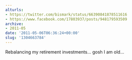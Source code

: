 ```yaml
---
alturls:
- https://twitter.com/bismark/status/66390841878511616
- https://www.facebook.com/17803937/posts/948179593509
archive:
- 2011-05
date: '2011-05-06T06:36:24+00:00'
slug: '1304663784'
---
```


Rebalancing my retirement investments... gosh I am old...

